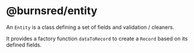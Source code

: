 # @burnsred/entity

An `Entity` is a class defining a set of fields and validation / cleaners.

It provides a factory function `dataToRecord` to create a `Record` based on its defined fields.

